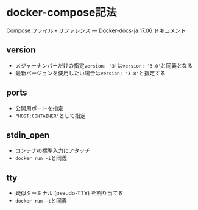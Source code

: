 # docker-compose記法

[Compose ファイル・リファレンス — Docker-docs-ja 17.06 ドキュメント](http://docs.docker.jp/compose/compose-file.html#environment)

## version

* メジャーナンバーだけの指定`version: '3'`は`version: '3.0'`と同義となる
* 最新バージョンを使用したい場合は`version: '3.8'`と指定する

## ports

* 公開用ポートを指定
* `"HOST:CONTAINER"`として指定

## stdin_open

* コンテナの標準入力にアタッチ
* `docker run -i`と同義

## tty

* 疑似ターミナル (pseudo-TTY) を割り当てる
* `docker run -t`と同義
